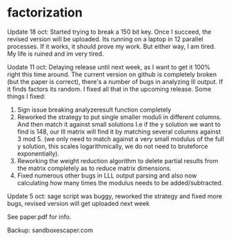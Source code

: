# factorization

Update 18 oct: Started trying to break a 150 bit key. Once I succeed, the revised version will be uploaded. Its running on a laptop in 12 parallel processes. If it works, it should prove my work. But either way, I am tired. My life is ruined and im very tired. 


Uodate 11 oct: Delaying release until next week, as I want to get it 100% right this time around. The current version on github is completely broken (but the paper is correct), there's a number of bugs in analyzing lll output. If it finds factors its random. I fixed all that in the upcoming release. Some things I fixed:

1. Sign issue breaking analyzeresult function completely
2. Reworked the strategy to put single smaller moduli in different columns. And then match it against small solutions
I.e if the y solution we want to find is 148, our lll matrix will find it by matching several columns against 3 mod 5.
(we only need to match against a very small modulus of the full y solution, this scales logarithmically, we do not need to bruteforce exponentially).
3. Reworking the weight reduction algorithm to delete partial results from the matrix completely as to reduce matrix dimensions.
4. Fixed numerous other bugs in LLL output parsing and also now calculating how many times the modulus needs to be added/subtracted.

Update 5 oct: sage script was buggy, reworked the strategy and fixed more bugs, revised version will get uploaded next week

See paper.pdf for info.

Backup: sandboxescaper.com
